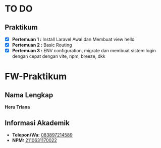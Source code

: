 # TO DO

## Praktikum

- [x] **Pertemuan 1 :** Install Laravel Awal dan Membuat view hello
- [x] **Pertemuan 2 :** Basic Routing
- [x] **Pertemuan 3 :** ENV configuration, migrate dan membuat sistem login dengan cepat dengan vite, npm, breeze, dkk

# FW-Praktikum

## Nama Lengkap
**Heru Triana**

## Informasi Akademik
- **Telepon/Wa:** [083897214589](https://wa.me/6283897214589)
- **NPM:** [2110631170022](https://mail.google.com/mail/u/0/?fs=1&to=2110631170022@student.unsika.ac.id&su=Hello+World&body=Hello+Heru&tf=cm)
